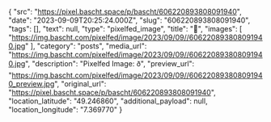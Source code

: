 {
  "src": "https://pixel.bascht.space/p/bascht/606220893808091940",
  "date": "2023-09-09T20:25:24.000Z",
  "slug": "606220893808091940",
  "tags": [],
  "text": null,
  "type": "pixelfed_image",
  "title": "🍑",
  "images": [
    "https://img.bascht.com/pixelfed/image/2023/09/09//606220893808091940.jpg"
  ],
  "category": "posts",
  "media_url": "https://img.bascht.com/pixelfed/image/2023/09/09//606220893808091940.jpg",
  "description": "Pixelfed Image: ð",
  "preview_url": "https://img.bascht.com/pixelfed/image/2023/09/09//606220893808091940_preview.jpg",
  "original_url": "https://pixel.bascht.space/p/bascht/606220893808091940",
  "location_latitude": "49.246860",
  "additional_payload": null,
  "location_longitude": "7.369770"
}